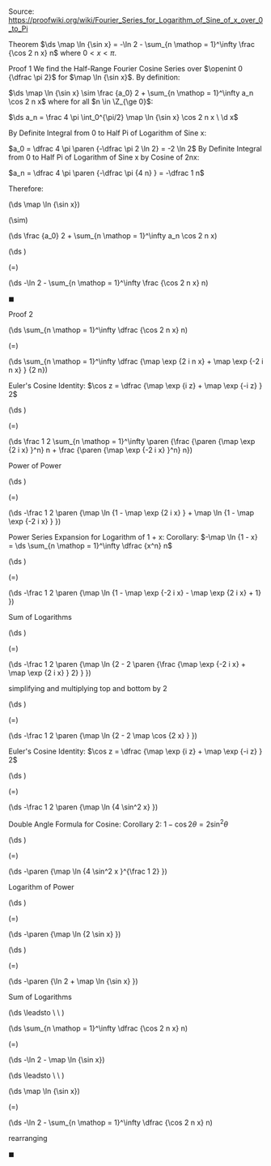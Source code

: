 # 

Source: https://proofwiki.org/wiki/Fourier_Series_for_Logarithm_of_Sine_of_x_over_0_to_Pi

Theorem
$\ds \map \ln {\sin x} = -\ln 2 - \sum_{n \mathop = 1}^\infty \frac {\cos 2 n x} n$
where $0 < x < \pi$. 


Proof 1
We find the Half-Range Fourier Cosine Series over $\openint 0 {\dfrac \pi 2}$ for $\map \ln {\sin x}$.
By definition:

$\ds \map \ln {\sin x} \sim \frac {a_0} 2 + \sum_{n \mathop = 1}^\infty a_n \cos 2 n x$
where for all $n \in \Z_{\ge 0}$:

$\ds a_n = \frac 4 \pi \int_0^{\pi/2} \map \ln {\sin x} \cos 2 n x \ \d x$

By Definite Integral from 0 to Half Pi of Logarithm of Sine x:

$a_0 = \dfrac 4 \pi \paren {-\dfrac \pi 2 \ln 2} = -2 \ln 2$
By Definite Integral from 0 to Half Pi of Logarithm of Sine x by Cosine of 2nx:

$a_n = \dfrac 4 \pi \paren {-\dfrac \pi {4 n} } = -\dfrac 1 n$

Therefore:














\(\ds \map \ln {\sin x}\)

\(\sim\)







\(\ds \frac {a_0} 2 + \sum_{n \mathop = 1}^\infty a_n \cos 2 n x\)




















\(\ds \)

\(=\)







\(\ds -\ln 2 - \sum_{n \mathop = 1}^\infty \frac {\cos 2 n x} n\)









$\blacksquare$


Proof 2













\(\ds \sum_{n \mathop = 1}^\infty \dfrac {\cos 2 n x} n\)

\(=\)







\(\ds \sum_{n \mathop = 1}^\infty \dfrac {\map \exp {2 i n x} + \map \exp {-2 i n x} } {2 n}\)





Euler's Cosine Identity: $\cos z = \dfrac {\map \exp {i z} + \map \exp {-i z} } 2$














\(\ds \)

\(=\)







\(\ds \frac 1 2 \sum_{n \mathop = 1}^\infty \paren {\frac {\paren {\map \exp {2 i x} }^n} n + \frac {\paren {\map \exp {-2 i x} }^n} n}\)





Power of Power














\(\ds \)

\(=\)







\(\ds -\frac 1 2 \paren {\map \ln {1 - \map \exp {2 i x} } + \map \ln {1 - \map \exp {-2 i x} } }\)





Power Series Expansion for Logarithm of 1 + x: Corollary: $-\map \ln {1 - x} = \ds \sum_{n \mathop = 1}^\infty \dfrac {x^n} n$














\(\ds \)

\(=\)







\(\ds -\frac 1 2 \paren {\map \ln {1 - \map \exp {-2 i x} - \map \exp {2 i x} + 1} }\)





Sum of Logarithms














\(\ds \)

\(=\)







\(\ds -\frac 1 2 \paren {\map \ln {2 - 2 \paren {\frac {\map \exp {-2 i x} + \map \exp {2 i x} } 2} } }\)





simplifying and multiplying top and bottom by $2$














\(\ds \)

\(=\)







\(\ds -\frac 1 2 \paren {\map \ln {2 - 2 \map \cos {2 x} } }\)





Euler's Cosine Identity: $\cos z = \dfrac {\map \exp {i z} + \map \exp {-i z} } 2$














\(\ds \)

\(=\)







\(\ds -\frac 1 2 \paren {\map \ln {4 \sin^2 x} }\)





Double Angle Formula for Cosine: Corollary $2$: $1 - \cos 2 \theta = 2 \sin^2 \theta$














\(\ds \)

\(=\)







\(\ds -\paren {\map \ln {4 \sin^2 x }^{\frac 1 2} }\)





Logarithm of Power














\(\ds \)

\(=\)







\(\ds -\paren {\map \ln {2 \sin x} }\)




















\(\ds \)

\(=\)







\(\ds -\paren {\ln 2 + \map \ln {\sin x} }\)





Sum of Logarithms








\(\ds \leadsto \ \ \)





\(\ds \sum_{n \mathop = 1}^\infty \dfrac {\cos 2 n x} n\)

\(=\)







\(\ds -\ln 2 - \map \ln {\sin x}\)














\(\ds \leadsto \ \ \)





\(\ds \map \ln {\sin x}\)

\(=\)







\(\ds -\ln 2 - \sum_{n \mathop = 1}^\infty \dfrac {\cos 2 n x} n\)





rearranging



$\blacksquare$





